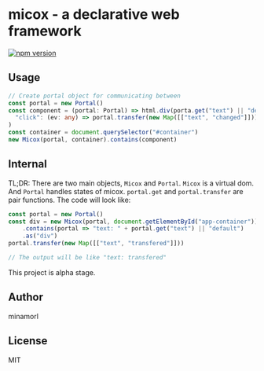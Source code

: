 # micox - a declarative web framework
[![npm version](https://badge.fury.io/js/micox.svg)](https://badge.fury.io/js/micox)

## Usage

```ts
// Create portal object for communicating between 
const portal = new Portal()
const component = (portal: Portal) => html.div(porta.get("text") || "default").events(
  "click": (ev: any) => portal.transfer(new Map([["text", "changed"]]))
)
const container = document.querySelector("#container")
new Micox(portal, container).contains(component)
```

## Internal

TL;DR: There are two main objects, `Micox` and `Portal`. `Micox` is a virtual dom. And `Portal` handles states of micox. `portal.get` and `portal.transfer` are pair functions.
The code will look like:

```ts
const portal = new Portal()
const div = new Micox(portal, document.getElementById("app-container"))
    .contains(portal => "text: " + portal.get("text") || "default")
    .as("div")
portal.transfer(new Map([["text", "transfered"]]))

// The output will be like "text: transfered"
```

This project is alpha stage.

## Author
minamorl

## License
MIT
